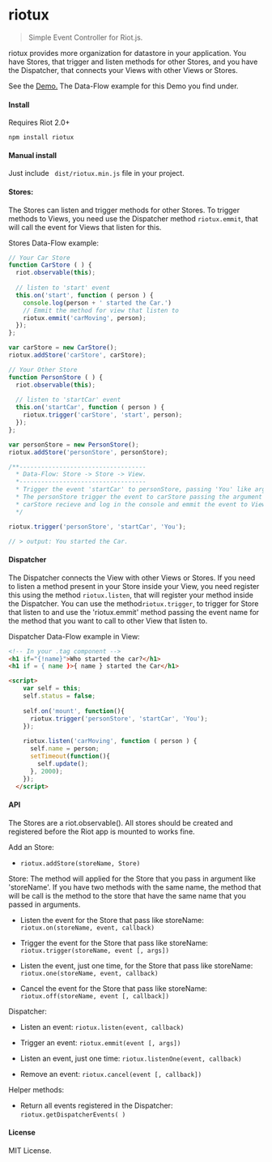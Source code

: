 # riotux

>Simple Event Controller for Riot.js.

riotux provides more organization for datastore in your application. You have Stores, that trigger and listen methods for other Stores, and you have the Dispatcher, that connects your Views with other Views or Stores.

See the <a href="http://luisvinicius167.github.io/riotux">Demo.</a> The Data-Flow example for this Demo you find under.

#### Install
Requires Riot 2.0+

``` npm install riotux ```

#### Manual install
Just include ``` dist/riotux.min.js``` file in your project.

#### Stores: 
The Stores can listen and trigger methods for other Stores. To trigger methods to Views, you need use the Dispatcher method ```riotux.emmit```, that will call the event for Views that listen for this.

Stores Data-Flow example:
```javascript
// Your Car Store
function CarStore ( ) {
  riot.observable(this);
  
  // listen to 'start' event
  this.on('start', function ( person ) {
    console.log(person + ' started the Car.')
    // Emmit the method for view that listen to
    riotux.emmit('carMoving', person);
  });
};

var carStore = new CarStore();
riotux.addStore('carStore', carStore);
```

```javascript
// Your Other Store
function PersonStore ( ) {
  riot.observable(this);
 
  // listen to 'startCar' event
  this.on('startCar', function ( person ) {
    riotux.trigger('carStore', 'start', person);
  });
};

var personStore = new PersonStore();
riotux.addStore('personStore', personStore);
```

```javascript
/**----------------------------------- 
  * Data-Flow: Store -> Store -> View.
  *-----------------------------------
  * Trigger the event 'startCar' to personStore, passing 'You' like argument.
  * The personStore trigger the event to carStore passing the argument too.
  * carStore recieve and log in the console and emmit the event to View.
  */

riotux.trigger('personStore', 'startCar', 'You');

// > output: You started the Car.
```

#### Dispatcher
The Dispatcher connects the View with other Views or Stores. If you need to listen a method present in your Store inside your View, you need register this using the method ```riotux.listen```, that will register your method inside the Dispatcher. You can use the method```riotux.trigger```, to trigger for Store that listen to and use the 'riotux.emmit' method passing the event name for the method that you want to call to other View that listen to.

Dispatcher Data-Flow example in View:


```html
<!-- In your .tag component -->
<h1 if="{!name}">Who started the car?</h1>
<h1 if = { name }>{ name } started the Car</h1>

<script>
    var self = this; 
    self.status = false;
    
    self.on('mount', function(){
      riotux.trigger('personStore', 'startCar', 'You');  
    });
   
    riotux.listen('carMoving', function ( person ) {
      self.name = person;
      setTimeout(function(){
        self.update();
      }, 2000);
    });  
  </script>
```

#### API
The Stores are a riot.observable(). All stores should be created and registered before the Riot app is mounted to works fine.

Add an Store:
 * ```riotux.addStore(storeName, Store)```
 
Store: The method will applied for the Store that you pass in argument like 'storeName'. If you have two methods with the same name, the method that will be call is the method to the store that have the same name that you passed in arguments.
 
 * Listen the event for the Store that pass like storeName: ```riotux.on(storeName, event, callback)```
 
 * Trigger the event for the Store that pass like storeName: ```riotux.trigger(storeName, event [, args])```
 
 * Listen the event, just one time, for the Store that pass like storeName:  ```riotux.one(storeName, event, callback)```
 
 * Cancel the event for the Store that pass like storeName: ```riotux.off(storeName, event [, callback])```


Dispatcher:
 
 * Listen an event: ```riotux.listen(event, callback)```
 
 * Trigger an event: ```riotux.emmit(event [, args])```
 
 * Listen an event, just one time: ```riotux.listenOne(event, callback)```
 
 * Remove an event: ```riotux.cancel(event [, callback])```

Helper methods:
 
 * Return all events registered in the Dispatcher: ```riotux.getDispatcherEvents( )```

#### License
MIT License.
